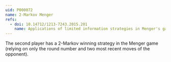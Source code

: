 ```yaml
---
uid: P000072
name: 2-Markov Menger
refs:
  - doi: 10.14712/1213-7243.2015.201
    name: Applications of limited information strategies in Menger's game
---
```

The second player has a $2$-Markov winning strategy in the Menger game (relying on only the round number and two most recent moves of the opponent).
